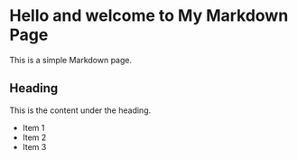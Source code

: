 # Hello and welcome to My Markdown Page

This is a simple Markdown page.

## Heading

This is the content under the heading.

- Item 1
- Item 2
- Item 3
